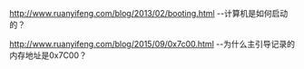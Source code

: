 
http://www.ruanyifeng.com/blog/2013/02/booting.html  --计算机是如何启动的？

http://www.ruanyifeng.com/blog/2015/09/0x7c00.html   --为什么主引导记录的内存地址是0x7C00？
